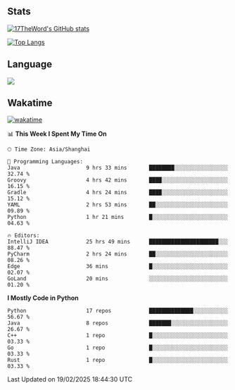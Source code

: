 ## Stats

[![17TheWord's GitHub stats](https://github-readme-stats.vercel.app/api?username=17TheWord&count_private=true&show_icons=true)](https://github.com/anuraghazra/github-readme-stats)

[![Top Langs](https://github-readme-stats.vercel.app/api/top-langs/?username=17TheWord&layout=compact&hide=html)](https://github.com/anuraghazra/github-readme-stats)

## Language

<img align="center" src="https://github-readme-stats-theword.vercel.app/api/wakatime?username=559772f0-9c03-4114-9e11-1b4b8b998e10&layout=compact&theme=dracula&hide_border=true">

## Wakatime

[![wakatime](https://wakatime.com/badge/user/559772f0-9c03-4114-9e11-1b4b8b998e10.svg)](https://wakatime.com/@559772f0-9c03-4114-9e11-1b4b8b998e10)

<!--START_SECTION:waka-->
📊 **This Week I Spent My Time On** 

```text
🕑︎ Time Zone: Asia/Shanghai

💬 Programming Languages: 
Java                     9 hrs 33 mins       ████████░░░░░░░░░░░░░░░░░   32.74 % 
Groovy                   4 hrs 42 mins       ████░░░░░░░░░░░░░░░░░░░░░   16.15 % 
Gradle                   4 hrs 24 mins       ████░░░░░░░░░░░░░░░░░░░░░   15.12 % 
YAML                     2 hrs 53 mins       ██░░░░░░░░░░░░░░░░░░░░░░░   09.89 % 
Python                   1 hr 21 mins        █░░░░░░░░░░░░░░░░░░░░░░░░   04.63 % 

🔥 Editors: 
IntelliJ IDEA            25 hrs 49 mins      ██████████████████████░░░   88.47 % 
PyCharm                  2 hrs 24 mins       ██░░░░░░░░░░░░░░░░░░░░░░░   08.26 % 
Edge                     36 mins             █░░░░░░░░░░░░░░░░░░░░░░░░   02.07 % 
GoLand                   20 mins             ░░░░░░░░░░░░░░░░░░░░░░░░░   01.20 % 
```

**I Mostly Code in Python** 

```text
Python                   17 repos            ██████████████░░░░░░░░░░░   56.67 % 
Java                     8 repos             ███████░░░░░░░░░░░░░░░░░░   26.67 % 
C++                      1 repo              █░░░░░░░░░░░░░░░░░░░░░░░░   03.33 % 
Go                       1 repo              █░░░░░░░░░░░░░░░░░░░░░░░░   03.33 % 
Rust                     1 repo              █░░░░░░░░░░░░░░░░░░░░░░░░   03.33 % 
```




 Last Updated on 19/02/2025 18:44:30 UTC
<!--END_SECTION:waka-->
